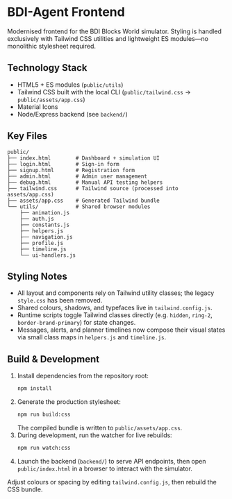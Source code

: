 # BDI-Agent Frontend

Modernised frontend for the BDI Blocks World simulator. Styling is handled exclusively with Tailwind CSS utilities and lightweight ES modules—no monolithic stylesheet required.

## Technology Stack

- HTML5 + ES modules (`public/utils`)
- Tailwind CSS built with the local CLI (`public/tailwind.css` → `public/assets/app.css`)
- Material Icons
- Node/Express backend (see `backend/`)

## Key Files

```
public/
├── index.html        # Dashboard + simulation UI
├── login.html        # Sign-in form
├── signup.html       # Registration form
├── admin.html        # Admin user management
├── debug.html        # Manual API testing helpers
├── tailwind.css      # Tailwind source (processed into assets/app.css)
├── assets/app.css    # Generated Tailwind bundle
└── utils/            # Shared browser modules
    ├── animation.js
    ├── auth.js
    ├── constants.js
    ├── helpers.js
    ├── navigation.js
    ├── profile.js
    ├── timeline.js
    └── ui-handlers.js
```

## Styling Notes

- All layout and components rely on Tailwind utility classes; the legacy `style.css` has been removed.
- Shared colours, shadows, and typefaces live in `tailwind.config.js`.
- Runtime scripts toggle Tailwind classes directly (e.g. `hidden`, `ring-2`, `border-brand-primary`) for state changes.
- Messages, alerts, and planner timelines now compose their visual states via small class maps in `helpers.js` and `timeline.js`.

## Build & Development

1. Install dependencies from the repository root:
   ```bash
   npm install
   ```
2. Generate the production stylesheet:
   ```bash
   npm run build:css
   ```
   The compiled bundle is written to `public/assets/app.css`.
3. During development, run the watcher for live rebuilds:
   ```bash
   npm run watch:css
   ```
4. Launch the backend (`backend/`) to serve API endpoints, then open `public/index.html` in a browser to interact with the simulator.

Adjust colours or spacing by editing `tailwind.config.js`, then rebuild the CSS bundle.
